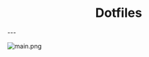 <h1 align="center">Dotfiles</h1>
---

![main.png](https://github.com/Kohzmik/dotfiles/master/screenshots/main.png)

